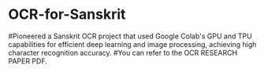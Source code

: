 # OCR-for-Sanskrit
#Pioneered a Sanskrit OCR project that used Google Colab's GPU and TPU capabilities for efficient deep learning and image processing, achieving high character recognition accuracy.
#You can refer to the OCR RESEARCH PAPER PDF.
